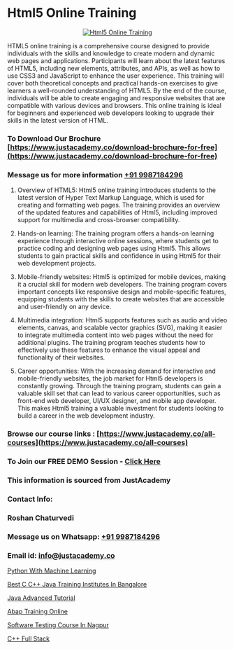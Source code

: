 # Html5 Online Training

<p align="center">
  <a href="https://justacademy.co/course-detail/html-training">
    <img src="https://justacademy.co/storage2/course_image/1676636567_course_image.webp" alt="Html5 Online Training">
  </a>
</p>


HTML5 online training is a comprehensive course designed to provide individuals with the skills and knowledge to create modern and dynamic web pages and applications. Participants will learn about the latest features of HTML5, including new elements, attributes, and APIs, as well as how to use CSS3 and JavaScript to enhance the user experience. This training will cover both theoretical concepts and practical hands-on exercises to give learners a well-rounded understanding of HTML5. By the end of the course, individuals will be able to create engaging and responsive websites that are compatible with various devices and browsers. This online training is ideal for beginners and experienced web developers looking to upgrade their skills in the latest version of HTML.
### To Download Our Brochure [https://www.justacademy.co/download-brochure-for-free](https://www.justacademy.co/download-brochure-for-free)
### Message us for more information [+91 9987184296](https://api.whatsapp.com/send?phone=919987184296)
1) Overview of HTML5: Html5 online training introduces students to the latest version of Hyper Text Markup Language, which is used for creating and formatting web pages. The training provides an overview of the updated features and capabilities of Html5, including improved support for multimedia and cross-browser compatibility.

2) Hands-on learning: The training program offers a hands-on learning experience through interactive online sessions, where students get to practice coding and designing web pages using Html5. This allows students to gain practical skills and confidence in using Html5 for their web development projects.

3) Mobile-friendly websites: Html5 is optimized for mobile devices, making it a crucial skill for modern web developers. The training program covers important concepts like responsive design and mobile-specific features, equipping students with the skills to create websites that are accessible and user-friendly on any device.

4) Multimedia integration: Html5 supports features such as audio and video elements, canvas, and scalable vector graphics (SVG), making it easier to integrate multimedia content into web pages without the need for additional plugins. The training program teaches students how to effectively use these features to enhance the visual appeal and functionality of their websites.

5) Career opportunities: With the increasing demand for interactive and mobile-friendly websites, the job market for Html5 developers is constantly growing. Through the training program, students can gain a valuable skill set that can lead to various career opportunities, such as front-end web developer, UI/UX designer, and mobile app developer. This makes Html5 training a valuable investment for students looking to build a career in the web development industry.

### Browse our course links : [https://www.justacademy.co/all-courses](https://www.justacademy.co/all-courses) 
### To Join our FREE DEMO Session - [Click Here](https://www.justacademy.co/register-for-course-demo)


### This information is sourced from JustAcademy
### Contact Info:
### Roshan Chaturvedi
### Message us on Whatsapp: [+91 9987184296](https://api.whatsapp.com/send?phone=919987184296)
### Email id: [info@justacademy.co](mailto:info@justacademy.co)
                
[Python With Machine Learning](https://www.linkedin.com/pulse/python-machine-learning-justacademy-coventry-awjve?trackingId=WCqFXWEm7zLvUQ5B2gyNcw%3D%3D&lipi=urn%3Ali%3Apage%3Ad_flagship3_company_admin%3BJZ1BlOL5QLWznvJO1ReiaA%3D%3D)

[Best C C++ Java Training Institutes In Bangalore](https://www.linkedin.com/pulse/best-c-java-training-institutes-bangalore-justacademy-delhi-dnmlc?trackingId=xqNQThgexQ7bVuLvKeI0YA%3D%3D&lipi=urn%3Ali%3Apage%3Ad_flagship3_company_admin%3B3uDtMYf2QJOigjAh01Sv1g%3D%3D)

[Java Advanced Tutorial](https://medium.com/@ranepooja/java-advanced-tutorial-69ce571ce899)

[Abap Training Online](https://medium.com/@akanshapatil/abap-training-online-7ac76bcb8fac)

[Software Testing Course In Nagpur](https://justacademyin.github.io/justacademy/software-testing-course-in-nagpur)

[C++ Full Stack](https://justacademyin.github.io/Articles/C++-Full-Stack)


